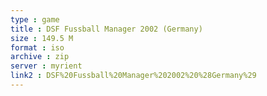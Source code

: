 ```yaml
---
type : game
title : DSF Fussball Manager 2002 (Germany)
size : 149.5 M
format : iso
archive : zip
server : myrient
link2 : DSF%20Fussball%20Manager%202002%20%28Germany%29
---
```


